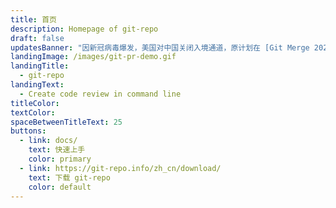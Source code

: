 ```yaml
---
title: 首页
description: Homepage of git-repo
draft: false
updatesBanner: "因新冠病毒爆发，美国对中国关闭入境通道，原计划在 [Git Merge 2020 会议](https://git-merge.com) 的演讲议题在本网站发表：《[AGit-Flow 集中式工作流和 git-repo](/zh_cn/2020/03/agit-flow-and-git-repo/)》"
landingImage: /images/git-pr-demo.gif
landingTitle:
  - git-repo
landingText:
  - Create code review in command line
titleColor:
textColor:
spaceBetweenTitleText: 25
buttons:
  - link: docs/
    text: 快速上手
    color: primary
  - link: https://git-repo.info/zh_cn/download/
    text: 下载 git-repo
    color: default
---
```

